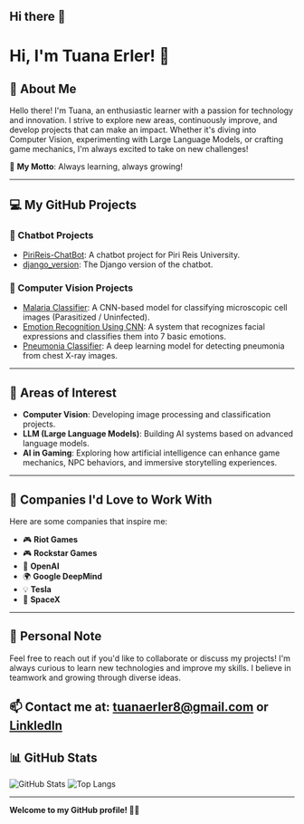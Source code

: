 ## Hi there 👋

# Hi, I'm Tuana Erler! 👋

## 📌 About Me
Hello there! I'm Tuana, an enthusiastic learner with a passion for technology and innovation. I strive to explore new areas, continuously improve, and develop projects that can make an impact. Whether it's diving into Computer Vision, experimenting with Large Language Models, or crafting game mechanics, I'm always excited to take on new challenges!

🌟 **My Motto**: Always learning, always growing!

---

## 💻 My GitHub Projects
### 🤖 Chatbot Projects
- [PiriReis-ChatBot](https://github.com/tnerler/PiriReis-ChatBot): A chatbot project for Piri Reis University.
- [django_version](https://github.com/tnerler/django_version): The Django version of the chatbot.

### 🧠 Computer Vision Projects
- [Malaria Classifier](https://github.com/tnerler/Malaria-Classifier): A CNN-based model for classifying microscopic cell images (Parasitized / Uninfected).
- [Emotion Recognition Using CNN](https://github.com/tnerler/Emotion-Recognition-Using-CNN): A system that recognizes facial expressions and classifies them into 7 basic emotions.
- [Pneumonia Classifier](https://github.com/tnerler/Pneumonia-Classifier): A deep learning model for detecting pneumonia from chest X-ray images.

---

## 🌟 Areas of Interest
- **Computer Vision**: Developing image processing and classification projects.
- **LLM (Large Language Models)**: Building AI systems based on advanced language models.
- **AI in Gaming**: Exploring how artificial intelligence can enhance game mechanics, NPC behaviors, and immersive storytelling experiences.

---

## 🏢 Companies I'd Love to Work With
Here are some companies that inspire me:
- 🎮 **Riot Games**
- 🎮 **Rockstar Games**
- 🦄 **OpenAI**
- 🌍 **Google DeepMind**
- 💡 **Tesla**
- 🚗 **SpaceX**

---

## 🌈 Personal Note
Feel free to reach out if you'd like to collaborate or discuss my projects! I'm always curious to learn new technologies and improve my skills. I believe in teamwork and growing through diverse ideas. 

📫 Contact me at: [tuanaerler8@gmail.com](mailto:tuanaerler8@gmail.com) or [LinkledIn](https://www.linkedin.com/in/tuana-erler-b26143310)
---

## 📊 GitHub Stats
![GitHub Stats](https://github-readme-stats.vercel.app/api?username=tnerler&show_icons=true&theme=radical)
![Top Langs](https://github-readme-stats.vercel.app/api/top-langs/?username=tnerler&layout=compact&theme=radical)

---

**Welcome to my GitHub profile! 👩‍💻**
